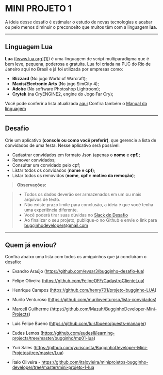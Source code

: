 # MINI PROJETO 1

A ideia desse desafio é estimular o estudo de novas tecnologias e acabar ou pelo menos diminuir o preconceito que muitos têm com a linguagem **lua**.

----------

Linguagem Lua
--------

**Lua** ([www.lua.org][1]) é uma linguagem de script multiparadigma que é bem leve, pequena, poderosa e gratuita. Lua foi criada na PUC do Rio de Janeiro aqui no Brasil e já foi utilizada por empresas como:

- **Blizzard** (No jogo World of Warcraft);
- **Maxis/Electronic Arts** (No jogo SimCity 4);
- **Adobe** (No software Photoshop Lightroom);
- **Crytek** (na CryENGINE2, engine do Jogo Far Cry);

Você pode conferir a lista atualizada [aqui][2]
Confira também o [Manual da linguagem][3]

----------

Desafio
--------

Crie um aplicativo **(console ou como você preferir)**, que gerencie a lista de convidados de uma festa. Nesse aplicativo será possível:

- Cadastrar convidados em formato Json (apenas o **nome** e **cpf**);
- Remover convidados;
- Consultar um convidado pelo cpf;
- Listar todos os convidados (**nome** e **cpf**);
- Listar todos os removidos (**nome**, **cpf** e **motivo da remoção**);

> **Observações:**

> - Todos os dados deverão ser armazenados em um ou mais arquivos de texto.
> - Não existe prazo limite para conclusão, a ideia é que você tenha uma experiência diferente.
> - Você poderá tirar suas dúvidas no [Slack do Desafio][4]
> - Ao finalizar o seu projeto, publique-o no Github e envie o link para bugginhodeveloper@gmail.com

----------

Quem já enviou?
--------

Confira abaixo uma lista com todos os amiguinhos que já concluíram o desafio:

- Evandro Araújo (https://github.com/evsar3/bugginho-desafio-lua)
- Felipe Oliveira (https://github.com/FelipeOFF/CadastroClienteLua)
- Henrique Campos (https://github.com/henry701/projeto-bugginho-LUA)
- Murilo Venturoso (https://github.com/muriloventuroso/lista-convidados)
- Marcell Guilherme (https://github.com/Mazuh/BugginhoDeveloper-Mini-Projects)
- Luis Felipe Bueno (https://github.com/luisfbueno/guests-manager)
- Eudes Lemos (https://github.com/eudesll/learning-projects/tree/master/bugginho/mp01-lua)
- Yuri Sales (https://github.com/yuriscosta/BugginhoDeveloper-Mini-Projetos/tree/master/Lua)
- Ítalo Oliveira - https://github.com/italovieira/miniprojetos-bugginho-developer/tree/master/mini-projeto-1-lua

  [1]: http://www.lua.org/
  [2]: http://lua-users.org/wiki/LuaUses
  [3]: http://www.lua.org/manual/5.2/pt/
  [4]: https://bugginhominiprojetos.slack.com/
